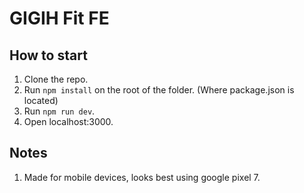 # GIGIH Fit FE #

## How to start ##

1. Clone the repo.
2. Run `npm install` on the root of the folder. (Where package.json is located)
3. Run `npm run dev`.
4. Open localhost:3000.

## Notes ##

1. Made for mobile devices, looks best using google pixel 7.